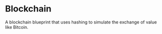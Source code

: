 # Blockchain
A blockchain blueprint that uses hashing to simulate the exchange of value like Bitcoin.
